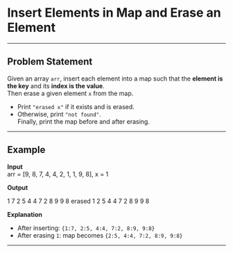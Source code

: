 # Insert Elements in Map and Erase an Element

---

## Problem Statement
Given an array `arr`, insert each element into a map such that the **element is the key** and its **index is the value**.  
Then erase a given element `x` from the map.  
- Print `"erased x"` if it exists and is erased.  
- Otherwise, print `"not found"`.  
Finally, print the map before and after erasing.  

---

## Example

**Input**  
arr = [9, 8, 7, 4, 4, 2, 1, 1, 9, 8], x = 1  

**Output**

1 7
2 5
4 4
7 2
8 9
9 8
erased 1
2 5
4 4
7 2
8 9
9 8


**Explanation**  
- After inserting: `{1:7, 2:5, 4:4, 7:2, 8:9, 9:8}`  
- After erasing `1`: map becomes `{2:5, 4:4, 7:2, 8:9, 9:8}`  

---
